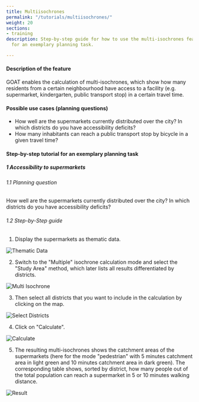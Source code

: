 ```yaml
---
title: Multiisochrones
permalink: "/tutorials/multiisochrones/"
weight: 20
sections:
- training
description: Step-by-step guide for how to use the multi-isochrones feature in GOAT
  for an exemplary planning task.

---
```

#### Description of the feature
GOAT enables the calculation of multi-isochrones, which show how many residents from a certain neighbourhood have access to a facility (e.g. supermarket, kindergarten, public transport stop) in a certain travel time.

#### Possible use cases (planning questions)
- How well are the supermarkets currently distributed over the city? In which districts do you have accessibility deficits?
- How many inhabitants can reach a public transport stop by bicycle in a given travel time?


#### Step-by-step tutorial for an exemplary planning task
##### 1 Accessibility to supermarkets
###### 1.1 Planning question
How well are the supermarkets currently distributed over the city? In which districts do you have accessibility deficits?


###### 1.2 Step-by-Step guide
1. Display the supermarkets as thematic data.  

<img src="/images/training_materials/Multiisochrones/amenity_supermarket.webp"  alt="Thematic Data" style="max-height:250px;"/>

2. Switch to the "Multiple" isochrone calculation mode and select the "Study Area" method, which later lists all results differentiated by districts.  

<img src="/images/training_materials/Multiisochrones/multi.webp"  alt="Multi Isochrone" style="max-height:350px;"/>

3. Then select all districts that you want to include in the calculation by clicking on the map. 

![Select Districts](/images/training_materials/Multiisochrones/select_study_area.webp)

4. Click on "Calculate".  

<img src="/images/training_materials/Multiisochrones/calculate.webp"  alt="Calculate" style="max-height:345px;"/>

5. The resulting multi-isochrones shows the catchment areas of the supermarkets (here for the mode "pedestrian" with 5 minutes catchment area in light green and 10 minutes catchment area in dark green). The corresponding table shows, sorted by district, how many people out of the total population can reach a supermarket in 5 or 10 minutes walking distance.  

![Result](/images/training_materials/Multiisochrones/result_multiisochrone.webp)